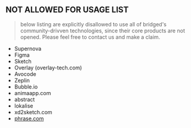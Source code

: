 ## NOT ALLOWED FOR USAGE LIST
> below listing are explicitly disallowed to use all of bridged's community-drivven technologies, since their core products are not opened. Please feel free to contact us and make a claim.

- Supernova
- Figma
- Sketch
- Overlay (overlay-tech.com)
- Avocode
- Zeplin
- Bubble.io
- animaapp.com
- abstract
- lokalise
- xd2sketch.com
- [phrase.com](https://phrase.com)
